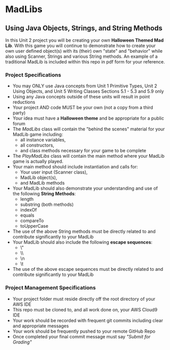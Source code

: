 # MadLibs
## Using Java Objects, Strings, and String Methods

In this Unit 2 project you will be creating your own **Halloween Themed Mad Lib**.
With this game you will continue to demonstrate how to create your own user defined object(s)
with its (their) own "state" and "behavior" while also using Scanner, Strings and various String methods.
An example of a traditional MadLib is included within this repo in pdf form for your reference.

### Project Specifications
  * You may ONLY use Java concepts from Unit 1 Primitive Types, Unit 2 Using Objects, and Unit 5 Writing Classes Sections 5.1 - 5.3 and 5.9 only
  * Using any Java concepts outside of these units will result in point reductions
  * Your project AND code MUST be your own (not a copy from a third party)
  * Your idea must have a **Halloween theme** and be appropriate for a public forum
  * The *MadLibs* class will contain the "behind the scenes" material for your MadLib game including:
       * all instance variables,
       * all constructors,
       * and class methods necessary for your game to be complete
  * The *PlayMadLibs* class will contain the main method where your MadLib game is actually played.
  * Your main method should include instantiation and calls for:
       * Your user input (Scanner class),
       * MadLib object(s),
       * and MadLib methods
  * Your MadLib should also demonstrate your understanding and use of the following **String Methods**:
       * length
       * substring (both methods)
       * indexOf
       * equals
       * compareTo
       * toUpperCase
  * The use of the above String methods must be directly related to and contribute significantly to your MadLib
  * Your MadLib should also include the following **escape sequences**:
       *  \\"
       *  \\\
       *  \n
       *  \t
  *  The use of the above escape sequences must be directly related to and contribute significantly to your MadLib




### Project Management Specifications
  * Your project folder must reside directly off the root directory of your AWS IDE
  * This repo must be cloned to, and all work done on, your AWS Cloud9 IDE  
  * Your work should be recorded with frequent git commits including clear and appropriate messages
  * Your work should be frequently pushed to your remote GitHub Repo
  * Once completed your final commit message must say *"Submit for Grading"*
